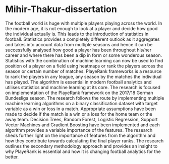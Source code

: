 # Mihir-Thakur-dissertation
The football world is huge with multiple players playing across the world. In the modern age, it is not enough to look at a player and decide how good the individual actually is. This leads to the introduction of statistics in football. 
Statistics provides a completely different outlook as it aggregates and takes into account data from multiple seasons and hence it can be successfully analysed how good a player has been throughout his/her career and where there has been a dip in form or some wonderous season.
Statistics with the combination of machine learning can now be used to find position of a player on a field using heatmaps or rank the players across the season or certain number of matches.
PlayeRank frameworks is a resource to rank the players in any league, any season by the matches the individual has played. The algorithm is essential in modern football analytics and utilises statistics and machine learning at its core. The research is focused on implementation of the PlayeRank framework on the 2017/18 German Bundesliga season.
The research follows the route by implementing multiple machine learning algorithms on a binary classification dataset with target variable as a win or loss in a match. Appropriate assumptions have been made to decide if the match is a win or a loss for the home team or the away team. 
Decision Trees, Random Forest, Logistic Regression, Support Vector Machines and Gradient Boosting have been implemented and each algorithm provides a variable importance of the features. The research sheds further light on the importance of features from the algorithm and how they contribute towards calculating the final player ranks.
The research outlines the secondary methodology approach and provides an insight to why PlayeRank is essential and how it is changing football analytics for the better.

